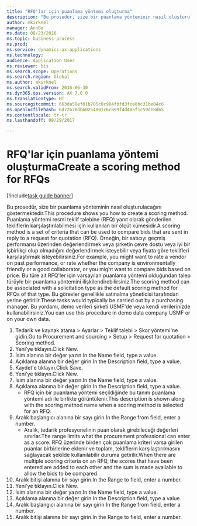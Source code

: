 ```yaml
--- 
title: "RFQ'lar için puanlama yöntemi oluşturma"
description: "Bu prosedür, size bir puanlama yönteminin nasıl oluşturulacağını göstermektedir."
author: mkirknel
manager: AnnBe
ms.date: 08/23/2016
ms.topic: business-process
ms.prod: 
ms.service: dynamics-ax-applications
ms.technology: 
audience: Application User
ms.reviewer: bis
ms.search.scope: Operations
ms.search.region: Global
ms.author: mkirknel
ms.search.validFrom: 2016-06-30
ms.dyn365.ops.version: AX 7.0.0
ms.translationtype: HT
ms.sourcegitcommit: 663da58ef01b705c0c984fbfd3fce8bc31be04c6
ms.openlocfilehash: 6d72678db60254801c6c899f4d405f1c59de8d65
ms.contentlocale: tr-tr
ms.lasthandoff: 08/29/2017

---
```

# <a name="create-a-scoring-method-for-rfqs"></a><span data-ttu-id="8dac6-103">RFQ'lar için puanlama yöntemi oluşturma</span><span class="sxs-lookup"><span data-stu-id="8dac6-103">Create a scoring method for RFQs</span></span>

[!include[task guide banner](../../includes/task-guide-banner.md)]

<span data-ttu-id="8dac6-104">Bu prosedür, size bir puanlama yönteminin nasıl oluşturulacağını göstermektedir.</span><span class="sxs-lookup"><span data-stu-id="8dac6-104">This procedure shows you how to create a scoring method.</span></span> <span data-ttu-id="8dac6-105">Puanlama yöntemi resmi teklif talebine (RFQ) yanıt olarak gönderilen tekliflerin karşılaştırılabilmesi için kullanılan bir ölçüt kümesidir.</span><span class="sxs-lookup"><span data-stu-id="8dac6-105">A scoring method is a set of criteria that can be used to compare bids that are sent in reply to a request for quotation (RFQ).</span></span> <span data-ttu-id="8dac6-106">Örneğin, bir satıcıyı geçmiş performansı üzerinden değerlendirmek veya şirketin çevre dostu veya iyi bir işbirlikçi olup olmadığını değerlendirmek isteyebilir veya fiyata göre teklifleri karşılaştırmak isteyebilirsiniz.</span><span class="sxs-lookup"><span data-stu-id="8dac6-106">For example, you might want to rate a vendor on past performance, or rate whether the company is environmentally friendly or a good collaborator, or you might want to compare bids based on price.</span></span> <span data-ttu-id="8dac6-107">Bu türe ait RFQ'ler için varsayılan puanlama yöntemi olduğundan talep türüyle bir puanlama yöntemini ilişkilendirebilirsiniz.</span><span class="sxs-lookup"><span data-stu-id="8dac6-107">The scoring method can be associated with a solicitation type as the default scoring method for RFQs of that type.</span></span> <span data-ttu-id="8dac6-108">Bu görevler genellikle satınalma yöneticisi tarafından yerine getirilir.</span><span class="sxs-lookup"><span data-stu-id="8dac6-108">These tasks would typically be carried out by a purchasing manager.</span></span> <span data-ttu-id="8dac6-109">Bu yordamı, demo verileri şirketi USMF'de veya kendi verilerinizde kullanabilirsiniz.</span><span class="sxs-lookup"><span data-stu-id="8dac6-109">You can use this procedure in demo data company USMF or on your own data.</span></span>

1. <span data-ttu-id="8dac6-110">Tedarik ve kaynak atama > Ayarlar > Teklif talebi > Skor yöntemi'ne gidin.</span><span class="sxs-lookup"><span data-stu-id="8dac6-110">Go to Procurement and sourcing > Setup > Request for quotation > Scoring method.</span></span>
2. <span data-ttu-id="8dac6-111">Yeni'ye tıklayın.</span><span class="sxs-lookup"><span data-stu-id="8dac6-111">Click New.</span></span>
3. <span data-ttu-id="8dac6-112">İsim alanına bir değer yazın.</span><span class="sxs-lookup"><span data-stu-id="8dac6-112">In the Name field, type a value.</span></span>
4. <span data-ttu-id="8dac6-113">Açıklama alanına bir değer girin.</span><span class="sxs-lookup"><span data-stu-id="8dac6-113">In the Description field, type a value.</span></span>
5. <span data-ttu-id="8dac6-114">Kaydet'e tıklayın.</span><span class="sxs-lookup"><span data-stu-id="8dac6-114">Click Save.</span></span>
6. <span data-ttu-id="8dac6-115">Yeni'ye tıklayın.</span><span class="sxs-lookup"><span data-stu-id="8dac6-115">Click New.</span></span>
7. <span data-ttu-id="8dac6-116">İsim alanına bir değer yazın.</span><span class="sxs-lookup"><span data-stu-id="8dac6-116">In the Name field, type a value.</span></span>
8. <span data-ttu-id="8dac6-117">Açıklama alanına bir değer girin.</span><span class="sxs-lookup"><span data-stu-id="8dac6-117">In the Description field, type a value.</span></span>
    * <span data-ttu-id="8dac6-118">RFQ için bir puanlama yöntemi seçildiğinde bu tanım puanlama yöntemi adı ile birlikte görüntülenir.</span><span class="sxs-lookup"><span data-stu-id="8dac6-118">This description is shown along with the scoring method name when a scoring method is selected for an RFQ.</span></span>  
9. <span data-ttu-id="8dac6-119">Aralık başlangıcı alanına bir sayı girin.</span><span class="sxs-lookup"><span data-stu-id="8dac6-119">In the Range from field, enter a number.</span></span>
    * <span data-ttu-id="8dac6-120">Aralık, tedarik profesyonelinin puan olarak girebileceği değerleri sınırlar.</span><span class="sxs-lookup"><span data-stu-id="8dac6-120">The range limits what the procurement professional can enter as a score.</span></span> <span data-ttu-id="8dac6-121">RFQ üzerinde birden çok puanlama kriteri varsa girilen puanlar birbirlerine eklenir ve toplam, tekliflerin karşılaştırılmasını sağlayacak şekilde kullanılabilir duruma getirilir.</span><span class="sxs-lookup"><span data-stu-id="8dac6-121">When there are multiple scoring criteria on an RFQ, the scores that have been entered are added to each other and the sum is made available to allow the bids to be compared.</span></span>  
10. <span data-ttu-id="8dac6-122">Aralık bitişi alanına bir sayı girin.</span><span class="sxs-lookup"><span data-stu-id="8dac6-122">In the Range to field, enter a number.</span></span>
11. <span data-ttu-id="8dac6-123">Yeni'ye tıklayın.</span><span class="sxs-lookup"><span data-stu-id="8dac6-123">Click New.</span></span>
12. <span data-ttu-id="8dac6-124">İsim alanına bir değer yazın.</span><span class="sxs-lookup"><span data-stu-id="8dac6-124">In the Name field, type a value.</span></span>
13. <span data-ttu-id="8dac6-125">Açıklama alanına bir değer girin.</span><span class="sxs-lookup"><span data-stu-id="8dac6-125">In the Description field, type a value.</span></span>
14. <span data-ttu-id="8dac6-126">Aralık başlangıcı alanına bir sayı girin.</span><span class="sxs-lookup"><span data-stu-id="8dac6-126">In the Range from field, enter a number.</span></span>
15. <span data-ttu-id="8dac6-127">Aralık bitişi alanına bir sayı girin.</span><span class="sxs-lookup"><span data-stu-id="8dac6-127">In the Range to field, enter a number.</span></span>


